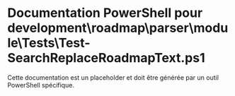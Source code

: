 # Documentation PowerShell pour development\roadmap\parser\module\Tests\Test-SearchReplaceRoadmapText.ps1

Cette documentation est un placeholder et doit être générée par un outil PowerShell spécifique.
